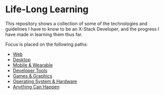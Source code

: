 # Life-Long Learning

This repository shows a collection of some of the technologies and guidelines I have to know to be an X-Stack Developer, and the progress I have made in learning them thus far.

Focus is placed on the following paths:
* [Web](/Web)
* [Desktop](/Desktop)
* [Mobile & Wearable](/Mobile-%26-Wearable)
* [Developer Tools](/Developer-Tools)
* [Games & Graphics](/Games-%26-Graphics)
* [Operating System & Hardware](/Operating-System-%26-Hardware)
* [Anything Can Happen](/Anything-Can-Happen)
